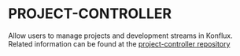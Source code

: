 # PROJECT-CONTROLLER

Allow users to manage projects and development streams in Konflux. Related information can be found at the [project-controller repository](https://github.com/konflux-ci/project-controller)
